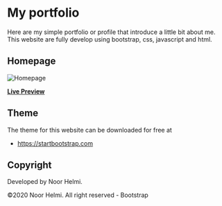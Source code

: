# My portfolio

Here are my simple portfolio or profile that introduce a little bit about me. This website are fully develop using bootstrap, css, javascript and html.

## Homepage

![Homepage](https://github.com/NoorHelmi22/portfolio.git/blob/master/img/screenshot.png?raw=true)

**[Live Preview](https://noorhelmi22.github.io/portfolio/)**



## Theme

The theme for this website can be downloaded for free at

* <https://startbootstrap.com>

## Copyright

Developed by Noor Helmi.

©2020 Noor Helmi. All right reserved - Bootstrap
